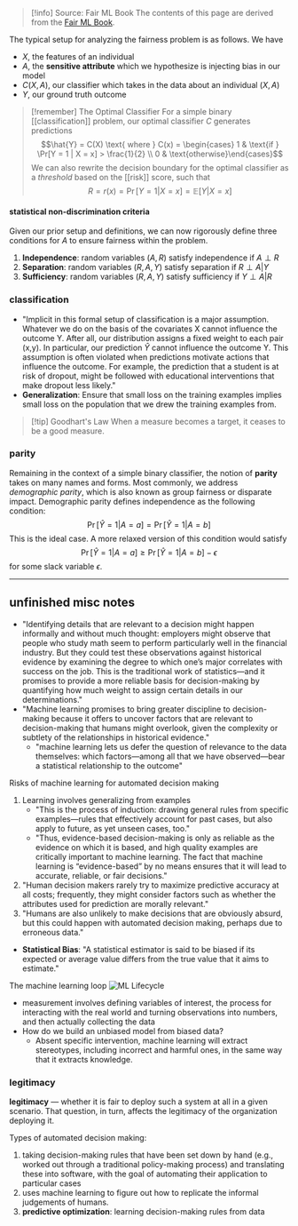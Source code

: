 >[!info] Source: Fair ML Book
>The contents of this page are derived from the [Fair ML Book](https://fairmlbook.org/). 

The typical setup for analyzing the fairness problem is as follows. We have
- $X$, the features of an individual
- $A$, the **sensitive attribute** which we hypothesize is injecting bias in our model
- $C(X, A)$, our classifier which takes in the data about an individual $(X, A)$
- $Y$, our ground truth outcome

>[!remember] The Optimal Classifier
>For a simple binary [[classification]] problem, our optimal classifier $C$ generates predictions $$\hat{Y} = C(X)  \text{  where  }  C(x) = \begin{cases} 1 & \text{if } \Pr[Y = 1 | X = x] > \frac{1}{2} \\ 0 & \text{otherwise}\end{cases}$$
>We can also rewrite the decision boundary for the optimal classifier as a *threshold* based on the [[risk]] score, such that $$R = r(x) = \Pr[Y = 1 | X = x] = \mathbb{E}[Y | X = x]$$

#### statistical non-discrimination criteria
Given our prior setup and definitions, we can now rigorously define three conditions for $A$ to ensure fairness within the problem.
1. **Independence**: random variables $(A, R)$ satisfy independence if $A \perp R$ 
2. **Separation**: random variables $(R, A, Y)$ satisfy separation if $R \perp A|Y$
3. **Sufficiency**: random variables $(R, A, Y)$ satisfy sufficiency if $Y \perp A |R$ 


### classification
- "Implicit in this formal setup of classification is a major assumption. Whatever we do on the basis of the covariates X cannot influence the outcome Y. After all, our distribution assigns a fixed weight to each pair (x,y). In particular, our prediction $\hat{Y}$  cannot influence the outcome Y. This assumption is often violated when predictions motivate actions that influence the outcome. For example, the prediction that a student is at risk of dropout, might be followed with educational interventions that make dropout less likely."
- **Generalization**: Ensure that small loss on the training examples implies small loss on the population that we drew the training examples from.

>[!tip] Goodhart's Law
>When a measure becomes a target, it ceases to be a good measure. 

### parity
Remaining in the context of a simple binary classifier, the notion of **parity** takes on many names and forms. Most commonly, we address *demographic parity*, which is also known as group fairness or disparate impact. Demographic parity defines independence as the following condition:
$$\Pr[\hat{Y} = 1 | A = a] = \Pr[\hat{Y} = 1 | A = b]$$
 This is the ideal case. A more relaxed version of this condition would satisfy
 $$\Pr[\hat{Y} = 1 | A = a] \ge \Pr[\hat{Y} = 1 | A = b] - \epsilon$$
 for some slack variable $\epsilon$. 

---
## unfinished misc notes

- "Identifying details that are relevant to a decision might happen informally and without much thought: employers might observe that people who study math seem to perform particularly well in the financial industry. But they could test these observations against historical evidence by examining the degree to which one’s major correlates with success on the job. This is the traditional work of statistics—and it promises to provide a more reliable basis for decision-making by quantifying how much weight to assign certain details in our determinations."
- "Machine learning promises to bring greater discipline to decision-making because it offers to uncover factors that are relevant to decision-making that humans might overlook, given the complexity or subtlety of the relationships in historical evidence."
	- "machine learning lets us defer the question of relevance to the data themselves: which factors—among all that we have observed—bear a statistical relationship to the outcome"

Risks of machine learning for automated decision making
1. Learning involves generalizing from examples
	- "This is the process of induction: drawing general rules from specific examples—rules that effectively account for past cases, but also apply to future, as yet unseen cases, too."
	- "Thus, evidence-based decision-making is only as reliable as the evidence on which it is based, and high quality examples are critically important to machine learning. The fact that machine learning is “evidence-based” by no means ensures that it will lead to accurate, reliable, or fair decisions."
2. "Human decision makers rarely try to maximize predictive accuracy at all costs; frequently, they might consider factors such as whether the attributes used for prediction are morally relevant."
3. "Humans are also unlikely to make decisions that are obviously absurd, but this could happen with automated decision making, perhaps due to erroneous data."

- **Statistical Bias**: "A statistical estimator is said to be biased if its expected or average value differs from the true value that it aims to estimate."


The machine learning loop
![ML Lifecycle](img/lifecycle.png)
- measurement involves defining variables of interest, the process for interacting with the real world and turning observations into numbers, and then actually collecting the data
- How do we build an unbiased model from biased data?
	- Absent specific intervention, machine learning will extract stereotypes, including incorrect and harmful ones, in the same way that it extracts knowledge.

### legitimacy
**legitimacy** — whether it is fair to deploy such a system at all in a given scenario. That question, in turn, affects the legitimacy of the organization deploying it.

Types of automated decision making:
1. taking decision-making rules that have been set down by hand (e.g., worked out through a traditional policy-making process) and translating these into software, with the goal of automating their application to particular cases
2. uses machine learning to figure out how to replicate the informal judgements of humans.
3. **predictive optimization**: learning decision-making rules from data

